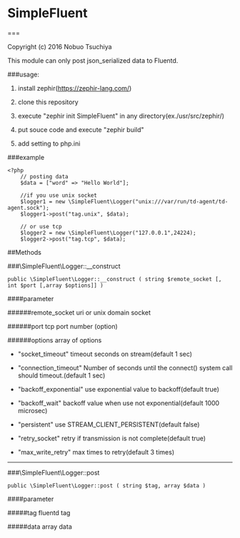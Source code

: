 # SimpleFluent

===


Copyright (c) 2016 Nobuo Tsuchiya  


This module can only post json_serialized data to Fluentd.


###usage:

1. install zephir(https://zephir-lang.com/)

2. clone this repository

3. execute "zephir init SimpleFluent" in any directory(ex./usr/src/zephir/)

4. put souce code and execute "zephir build"

5. add setting to php.ini


###example

```
<?php
    // posting data
    $data = ["word" => "Hello World"];

    //if you use unix socket
    $logger1 = new \SimpleFluent\Logger("unix:///var/run/td-agent/td-agent.sock");
    $logger1->post("tag.unix", $data);

    // or use tcp    
    $logger2 = new \SimpleFluent\Logger("127.0.0.1",24224);
    $logger2->post("tag.tcp", $data);

```

##Methods

###\SimpleFluent\Logger::__construct

```
public \SimpleFluent\Logger::__construct ( string $remote_socket [, int $port [,array $options]] )
```
####parameter

######remote_socket
uri or unix domain socket

######port
tcp port number (option)

######options
array of options

+ "socket_timeout"
timeout seconds on stream(default 1 sec)

+ "connection_timeout"
Number of seconds until the connect() system call should timeout.(default 1 sec)

+ "backoff_exponential"
use exponential value to backoff(default true)

+ "backoff_wait"
backoff value when use not exponential(default 1000 microsec)

+ "persistent"
use  STREAM_CLIENT_PERSISTENT(default false)

+ "retry_socket"
retry if transmission is not complete(default true)

+ "max_write_retry"
max times to retry(default 3 times)

---

###\SimpleFluent\Logger::post

```
public \SimpleFluent\Logger::post ( string $tag, array $data )
```
####parameter


#####tag
fluentd tag

#####data
array data
